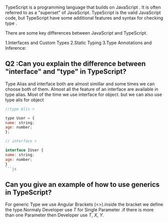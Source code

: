 TypeScript is a programming language that builds on JavaScript . It is often referred to as a "superset" of JavaScript. TypeScript is the valid JavaScript code, but TypeScript have some additional features and syntax for checking type .

There are some key differences between JavaScript and TypeScript.

1.Interfaces and Custom Types
2.Static Typing
3.Type Annotations and Inference:

## Q2 :Can you explain the difference between "interface" and "type" in TypeScript?

Type Alias and interface both are almost simillar and some times we can choose both of them. Almost all the feature of an interface are available in type alias. Most of the time we use interface for object. but we can also use type alis for object

````js
//type Alis >

type User = {
name: string;
age: number;
};

// interface >

interface IUser {
name: string;
age: number;
}
```js
````

## Can you give an example of how to use generics in TypeScript?

For generic Type we use Angular Brackets (<>).inside the bracket we define the type.Normaly Developer use _T_ for Single Parameter .if there is more than one Parameter then Developer use _T_, _X_, _Y_.

